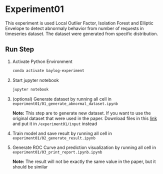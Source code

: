 # Experiment01
This experiment is used Local Outlier Factor, Isolation Forest and Elliptic Envelope to detect abnormaly behavior from number of requests in timeseries dataset. The dataset were generated from specific distribution. 

## Run Step
1. Activate Python Environment
    ```sh
    conda activate baylog-experiment
    ```
2. Start jupyter notebook
    ```sh
    jupyter notebook
    ```
3. (optional) Generate dataset by running all cell in `experiment01/01_generate_abnormal_dataset.ipynb`   

    **Note:** This step are to generate new dataset. If you want to use the original dataset that were used in the paper. Download files in this [link](https://drive.google.com/drive/u/1/folders/1CmcH0z2klFDXQxin8pY0w2PsZXxT1z07) and put it in `/experiment01/input` instead    

4. Train model and save result by running all cell in `experiment01/02_generate_result.ipynb`

5. Generate ROC Curve and prediction visualization by running all cell in `experiment01/03_print_report.ipynb.ipynb`    

    **Note:** The result will not be exactly the same value in the paper, but it should be similar